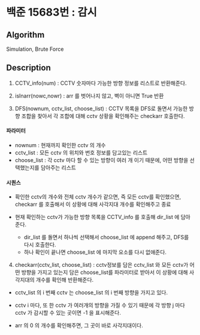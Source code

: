 # 백준 15683번 : 감시

## Algorithm

Simulation, Brute Force

## Description

1. CCTV_info(num) : CCTV 숫자마다 가능한 방향 정보를 리스트로 반환해준다.

2. isInarr(nowc,nowr) : arr 를 벗어나지 않고, 벽이 아니면 True 반환

3. DFS(nownum, cctv_list, choose_list) : CCTV 목록을 DFS로 돌면서 가능한 방향 조합을 찾아서 각 조합에 대해 cctv 상황을 확인해주는 checkarr 호출한다.
#### 파라미터

+ nownum : 현재까지 확인한 cctv 의 개수
+ cctv_list : 모든 cctv 의 위치와 번호 정보를 담고있는 리스트
+ choose_list : 각 cctv 마다 할 수 있는 방향이 여러 개 이기 때문에, 어떤 방향을 선택했는지를 담아주는 리스트

#### 시퀀스 

+ 확인한 cctv의 개수와 전체 cctv 개수가 같으면, 즉 모든 cctv를 확인했으면, checkarr 를 호출해서 이 상황에 대해 사각지대 개수를 확인해주고 종료

+ 현재 확인하는 cctv가 가능한 방향 목록을 CCTV_info 를 호출해 dir_list 에 담아준다.

  + dir_list 를 돌면서 하나씩 선택해서 choose_list 에 append 해주고, DFS를 다시 호출한다.
  + 하나 확인이 끝나면 choose_list 에 마지막 요소를 다시 없애준다.

4. checkarr(cctv_list, choose_list) : cctv정보를 담은 cctv_list 와 모든 cctv가 어떤 방향을 가지고 있는지 담은 choose_list를 파라미터로 받아서 이 상황에 대해 사각지대의 개수를 확인해 반환해준다.
+ cctv_list 의 i 번째 cctv 는 choose_list 의 i 번째 방향을 가지고 있다.

+ cctv i 마다, 또 한 cctv 가 여러개의 방향을 가질 수 있기 때문에 각 방향 j 마다 cctv 가 감시할 수 있는 곳이면 -1 을 표시해준다.

+ arr 의 0 의 개수를 확인해주면, 그 곳이 바로 사각지대이다.
